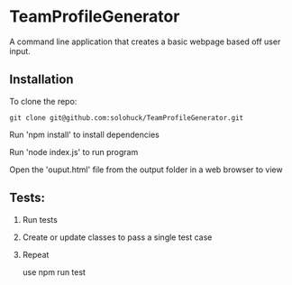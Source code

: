 # TeamProfileGenerator
A command line application that creates a basic webpage based off user input.


## Installation

To clone the repo:
```
git clone git@github.com:solohuck/TeamProfileGenerator.git
``` 
Run 'npm install' to install dependencies

Run 'node index.js' to run program

Open the 'ouput.html' file from the output folder in a web browser to view


## Tests:

1. Run tests
2. Create or update classes to pass a single test case
3. Repeat

    use npm run test
